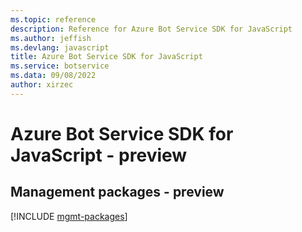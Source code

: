 ```yaml
---
ms.topic: reference
description: Reference for Azure Bot Service SDK for JavaScript
ms.author: jeffish
ms.devlang: javascript
title: Azure Bot Service SDK for JavaScript
ms.service: botservice
ms.data: 09/08/2022
author: xirzec
---
```

# Azure Bot Service SDK for JavaScript - preview

## Management packages - preview
[!INCLUDE [mgmt-packages](bot-service-mgmt-index.md)]